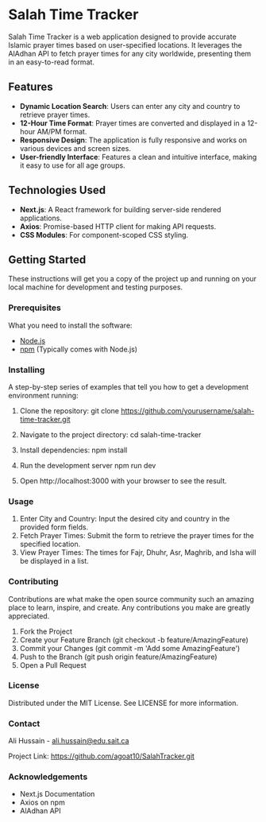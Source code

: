 # Salah Time Tracker

Salah Time Tracker is a web application designed to provide accurate Islamic prayer times based on user-specified locations. It leverages the AlAdhan API to fetch prayer times for any city worldwide, presenting them in an easy-to-read format.

## Features

- **Dynamic Location Search**: Users can enter any city and country to retrieve prayer times.
- **12-Hour Time Format**: Prayer times are converted and displayed in a 12-hour AM/PM format.
- **Responsive Design**: The application is fully responsive and works on various devices and screen sizes.
- **User-friendly Interface**: Features a clean and intuitive interface, making it easy to use for all age groups.

## Technologies Used

- **Next.js**: A React framework for building server-side rendered applications.
- **Axios**: Promise-based HTTP client for making API requests.
- **CSS Modules**: For component-scoped CSS styling.

## Getting Started

These instructions will get you a copy of the project up and running on your local machine for development and testing purposes.

### Prerequisites

What you need to install the software:

- [Node.js](https://nodejs.org/)
- [npm](https://npmjs.com/) (Typically comes with Node.js)

### Installing

A step-by-step series of examples that tell you how to get a development environment running:

1. Clone the repository:
   git clone https://github.com/yourusername/salah-time-tracker.git

2. Navigate to the project directory:
  cd salah-time-tracker

3. Install dependencies:
npm install

4. Run the development server
npm run dev

5. Open http://localhost:3000 with your browser to see the result.

### Usage
1. Enter City and Country: Input the desired city and country in the provided form fields.
2. Fetch Prayer Times: Submit the form to retrieve the prayer times for the specified location.
3. View Prayer Times: The times for Fajr, Dhuhr, Asr, Maghrib, and Isha will be displayed in a list.

### Contributing
Contributions are what make the open source community such an amazing place to learn, inspire, and create. Any contributions you make are greatly appreciated.

1. Fork the Project
2. Create your Feature Branch (git checkout -b feature/AmazingFeature)
3. Commit your Changes (git commit -m 'Add some AmazingFeature')
4. Push to the Branch (git push origin feature/AmazingFeature)
5. Open a Pull Request

### License
Distributed under the MIT License. See LICENSE for more information.

### Contact
Ali Hussain - ali.hussain@edu.sait.ca

Project Link: https://github.com/agoat10/SalahTracker.git

### Acknowledgements
- Next.js Documentation
- Axios on npm
- AlAdhan API
